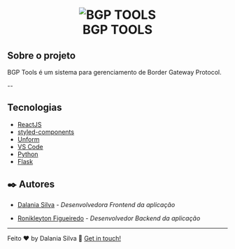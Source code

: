 <h1 align="center">
    <img alt="BGP TOOLS" src="https://res.cloudinary.com/dwufco8zm/image/upload/v1625616909/bgp_r19aj5.png" />
    <br>
    BGP TOOLS
</h1>

## Sobre o projeto

BGP Tools é um sistema para gerenciamento de Border Gateway Protocol.

--

## Tecnologias


* [ReactJS](https://reactjs.org/)
* [styled-components](https://maven.apache.org/) 
* [Unform](https://maven.apache.org/) 
* [VS Code](https://code.visualstudio.com/) 
* [Python](https://www.python.org/doc/)
* [Flask](https://flask.palletsprojects.com/en/2.0.x/)

## ✒️ Autores
* [Dalania Silva](https://github.com/linkParaPerfil) - *Desenvolvedora Frontend da aplicação*  

* [Ronikleyton Figueiredo](https://github.com/linkParaPerfil) - *Desenvolvedor Backend da aplicação*  

---

Feito ♥ by Dalania Silva :wave: [Get in touch!](https://www.linkedin.com/in/dalania-silva-851107175/)
